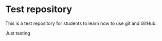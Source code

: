 # Test repository

This is a test repository for students to learn how to use git and GitHub. 

Just testing
